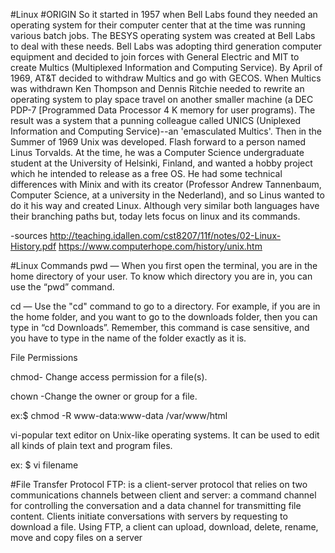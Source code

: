 #Linux
#ORIGIN
So it started in 1957 when Bell Labs found they needed an operating system for their computer center that at the time was running various batch jobs. The BESYS operating system was created at Bell Labs to deal with these needs. Bell Labs was adopting third generation computer equipment and decided to join forces with General Electric and MIT to create Multics (Multiplexed Information and Computing Service). By April of 1969, AT&T decided to withdraw Multics and go with GECOS. When Multics was withdrawn Ken Thompson and Dennis Ritchie needed to rewrite an operating system to play space travel on another smaller machine (a DEC PDP-7 [Programmed Data Processor 4 K memory for user programs). The result was a system that a punning colleague called UNICS (Uniplexed Information and Computing Service)--an 'emasculated Multics'. Then in the Summer of 1969 Unix was developed. Flash forward to a person named Linus Torvalds. At the time, he was a Computer Science undergraduate student at the University of Helsinki, Finland, and wanted a hobby project which he intended to release as a free OS. He had some technical differences with Minix and with its creator (Professor Andrew Tannenbaum, Computer Science, at a university in the Nederland), and so Linus wanted to do it his way and created Linux. Although very similar both languages have their branching paths but, today lets focus on linux and its commands.

-sources http://teaching.idallen.com/cst8207/11f/notes/02-Linux-History.pdf
https://www.computerhope.com/history/unix.htm

#Linux Commands
pwd — When you first open the terminal, you are in the home directory of your user. To know which directory you are in, you can use the “pwd” command.

cd — Use the "cd" command to go to a directory. For example, if you are in the home folder, and you want to go to the downloads folder, then you can type in “cd Downloads”. Remember, this command is case sensitive, and you have to type in the name of the folder exactly as it is.

File Permissions

chmod- Change access permission for a file(s).

chown	-Change the owner or group for a file.

ex:$ chmod -R www-data:www-data /var/www/html

vi-popular text editor on Unix-like operating systems. It can be used to edit all kinds of plain text and program files.

ex: $ vi filename

#File Transfer Protocol
FTP: is a client-server protocol that relies on two communications channels between client and server: a command channel for controlling the conversation and a data channel for transmitting file content. Clients initiate conversations with servers by requesting to download a file. Using FTP, a client can upload, download, delete, rename, move and copy files on a server
